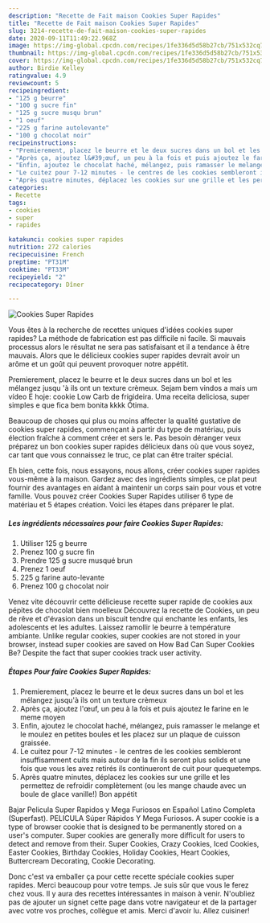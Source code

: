 ```yaml
---
description: "Recette de Fait maison Cookies Super Rapides"
title: "Recette de Fait maison Cookies Super Rapides"
slug: 3214-recette-de-fait-maison-cookies-super-rapides
date: 2020-09-11T11:49:22.968Z
image: https://img-global.cpcdn.com/recipes/1fe336d5d58b27cb/751x532cq70/cookies-super-rapides-photo-principale-de-la-recette.jpg
thumbnail: https://img-global.cpcdn.com/recipes/1fe336d5d58b27cb/751x532cq70/cookies-super-rapides-photo-principale-de-la-recette.jpg
cover: https://img-global.cpcdn.com/recipes/1fe336d5d58b27cb/751x532cq70/cookies-super-rapides-photo-principale-de-la-recette.jpg
author: Birdie Kelley
ratingvalue: 4.9
reviewcount: 5
recipeingredient:
- "125 g beurre"
- "100 g sucre fin"
- "125 g sucre musqu brun"
- "1 oeuf"
- "225 g farine autolevante"
- "100 g chocolat noir"
recipeinstructions:
- "Premierement, placez le beurre et le deux sucres dans un bol et les mélangez jusqu&#39;à ils ont un texture crèmeux"
- "Après ça, ajoutez l&#39;œuf, un peu à la fois et puis ajoutez le farine en le meme moyen"
- "Enfin, ajoutez le chocolat haché, mélangez, puis ramasser le melange et le moulez en petites boules et les placez sur un plaque de cuisson graissée."
- "Le cuitez pour 7-12 minutes - le centres de les cookies sembleront insuffisamment cuits mais autour de la fin ils seront plus solids et une fois que vous les avez retirés ils continueront de cuit pour quequetemps."
- "Après quatre minutes, déplacez les cookies sur une grille et les permettez de refroidir complètement (ou les mange chaude avec un boule de glace vanille!) Bon appétit"
categories:
- Recette
tags:
- cookies
- super
- rapides

katakunci: cookies super rapides 
nutrition: 272 calories
recipecuisine: French
preptime: "PT31M"
cooktime: "PT33M"
recipeyield: "2"
recipecategory: Dîner

---
```



![Cookies Super Rapides](https://img-global.cpcdn.com/recipes/1fe336d5d58b27cb/751x532cq70/cookies-super-rapides-photo-principale-de-la-recette.jpg)

Vous êtes à la recherche de recettes uniques d'idées cookies super rapides? La méthode de fabrication est pas difficile ni facile. Si mauvais processus alors le résultat ne sera pas satisfaisant et il a tendance à être mauvais. Alors que le délicieux cookies super rapides devrait avoir un arôme et un goût qui peuvent provoquer notre appétit.

Premierement, placez le beurre et le deux sucres dans un bol et les mélangez jusqu &#39;à ils ont un texture crèmeux. Sejam bem vindos a mais um vídeo E hoje: cookie Low Carb de frigideira. Uma receita deliciosa, super simples e que fica bem bonita kkkk Ótima.

Beaucoup de choses qui plus ou moins affecter la qualité gustative de cookies super rapides, commençant à partir du type de matériau, puis élection fraîche à comment créer et sers le. Pas besoin déranger veux préparez un bon cookies super rapides délicieux dans où que vous soyez, car tant que vous connaissez le truc, ce plat can être traiter spécial.


Eh bien, cette fois, nous essayons, nous allons, créer cookies super rapides vous-même à la maison. Gardez avec des ingrédients simples, ce plat peut fournir des avantages en aidant à maintenir un corps sain pour vous et votre famille. Vous pouvez créer Cookies Super Rapides utiliser 6 type de matériau et 5 étapes création. Voici les étapes dans préparer le plat.

<!--inarticleads1-->

##### Les ingrédients nécessaires pour faire Cookies Super Rapides:

1. Utiliser 125 g beurre
1. Prenez 100 g sucre fin
1. Prendre 125 g sucre musqué brun
1. Prenez 1 oeuf
1.  225 g farine auto-levante
1. Prenez 100 g chocolat noir


Venez vite découvrir cette délicieuse recette super rapide de cookies aux pépites de chocolat bien moelleux  Découvrez la recette de Cookies, un peu de rêve et d&#39;évasion dans un biscuit tendre qui enchante les enfants, les adolescents et les adultes. Laissez ramollir le beurre à température ambiante. Unlike regular cookies, super cookies are not stored in your browser, instead super cookies are saved on How Bad Can Super Cookies Be? Despite the fact that super cookies track user activity. 

<!--inarticleads2-->

##### Étapes Pour faire Cookies Super Rapides:

1. Premierement, placez le beurre et le deux sucres dans un bol et les mélangez jusqu&#39;à ils ont un texture crèmeux
1. Après ça, ajoutez l&#39;œuf, un peu à la fois et puis ajoutez le farine en le meme moyen
1. Enfin, ajoutez le chocolat haché, mélangez, puis ramasser le melange et le moulez en petites boules et les placez sur un plaque de cuisson graissée.
1. Le cuitez pour 7-12 minutes - le centres de les cookies sembleront insuffisamment cuits mais autour de la fin ils seront plus solids et une fois que vous les avez retirés ils continueront de cuit pour quequetemps.
1. Après quatre minutes, déplacez les cookies sur une grille et les permettez de refroidir complètement (ou les mange chaude avec un boule de glace vanille!) Bon appétit


Bajar Pelicula Super Rapidos y Mega Furiosos en Español Latino Completa (Superfast). PELICULA Súper Rápidos Y Mega Furiosos. A super cookie is a type of browser cookie that is designed to be permanently stored on a user&#39;s computer. Super cookies are generally more difficult for users to detect and remove from their. Super Cookies, Crazy Cookies, Iced Cookies, Easter Cookies, Birthday Cookies, Holiday Cookies, Heart Cookies, Buttercream Decorating, Cookie Decorating. 


Donc c'est va emballer ça pour cette recette spéciale cookies super rapides. Merci beaucoup pour votre temps. Je suis sûr que vous le ferez chez vous. Il y aura des recettes  intéressantes in maison à venir. N'oubliez pas de ajouter un signet cette page dans votre navigateur et de la partager avec votre vos proches, collègue et amis. Merci d'avoir lu. Allez cuisiner!
